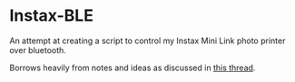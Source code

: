 # Instax-BLE

An attempt at creating a script to control my Instax Mini Link photo printer over bluetooth.

Borrows heavily from notes and ideas as discussed in [this thread](https://github.com/jpwsutton/instax_api/issues/21#issuecomment-1352639100).

